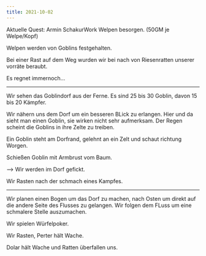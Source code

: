 ```yaml
---
title: 2021-10-02
---
```


Aktuelle Quest: 
Armin SchakurWork Welpen besorgen. (50GM je Welpe/Kopf)

Welpen werden von Goblins festgehalten.

Bei einer Rast auf dem Weg wurden wir bei nach von Riesenratten unserer vorräte beraubt.

Es regnet immernoch...

---

Wir sehen das Goblindorf aus der Ferne.
Es sind 25 bis 30 Goblin, davon 15 bis 20 Kämpfer.

Wir nähern uns dem Dorf um ein besseren BLick zu erlangen.
Hier und da sieht man einen Goblin, sie wirken nicht sehr aufmerksam.
Der Regen scheint die Goblins in ihre Zelte zu treiben.

Ein Goblin steht am Dorfrand, gelehnt an ein Zelt und schaut richtung Worgen.

Schießen Goblin mit Armbrust vom Baum.

--> Wir werden im Dorf gefickt.

Wir Rasten nach der schmach eines Kampfes.

---

Wir planen einen Bogen um das Dorf zu machen, nach Osten um direkt auf die andere Seite des Flusses zu gelangen.
Wir folgen dem FLuss um eine schmalere Stelle auszumachen.

Wir spielen Würfelpoker.

Wir Rasten, Perter hält Wache.

Dolar hält Wache und Ratten überfallen uns.

